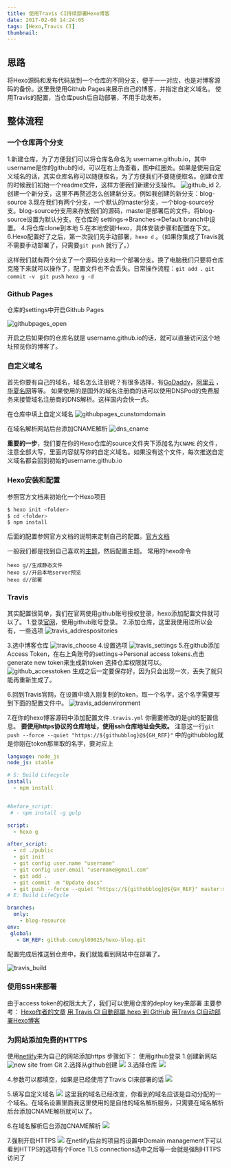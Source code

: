 ```yaml
---
title: 使用Travis CI持续部署Hexo博客
date: 2017-02-08 14:24:05
tags: [Hexo,Travis CI]
thumbnail:
---
```

## 思路

将Hexo源码和发布代码放到一个仓库的不同分支，便于一一对应，也是对博客源码的备份。这里我使用Github Pages来展示自己的博客，并指定自定义域名。
使用Travis的配置，当仓库push后自动部署，不用手动发布。

## 整体流程

### 一个仓库两个分支

 1.新建仓库，为了方便我们可以将仓库名命名为 username.github.io，其中username是你的github的id，可以在右上角查看，图中红圈处。如果是使用自定义域名的话，其实仓库名称可以随便取名，为了方便我们不要随便取名。创建仓库的时候我们初始一个readme文件，这样方便我们新建分支操作。
 ![github_id](https://raw.githubusercontent.com/gl09025/image_respository/master/2017%E5%B9%B47%E6%9C%8826%E6%97%A5/%E4%BD%BF%E7%94%A8Travis%20CI%E6%8C%81%E7%BB%AD%E9%83%A8%E7%BD%B2Hexo%E5%8D%9A%E5%AE%A2/github_id.png)
 2.创建一个新分支，这里不再赘述怎么创建新分支。例如我创建的新分支：blog-source
 3.现在我们有两个分支，一个默认的master分支，一个blog-source分支。blog-source分支用来存放我们的源码，master是部署后的文件。将blog-source设置为默认分支。在仓库的 settings->Branches->Default branch中设置。
 4.将仓库clone到本地
 5.在本地安装Hexo，具体安装步骤和配置在下文。
 6.Hexo配置好了之后，第一次我们先手动部署，`hexo d` 。（如果你集成了Travis就不需要手动部署了，只需要`git push` 就行了。）

这样我们就有两个分支了一个源码分支和一个部署分支。换了电脑我们只要将仓库克隆下来就可以操作了，配置文件也不会丢失。日常操作流程：`git add .`  `git commit -v` ` git push`  `hexo g -d`

### Github Pages

仓库的settings中开启Github Pages

![githubpages_open](https://raw.githubusercontent.com/gl09025/image_respository/master/2017%E5%B9%B47%E6%9C%8826%E6%97%A5/%E4%BD%BF%E7%94%A8Travis%20CI%E6%8C%81%E7%BB%AD%E9%83%A8%E7%BD%B2Hexo%E5%8D%9A%E5%AE%A2/githubpages_open.png)

开启之后如果你的仓库名就是 username.github.io的话，就可以直接访问这个地址预览你的博客了。

### 自定义域名

首先你要有自己的域名，域名怎么注册呢？有很多选择，有[GoDaddy](https://sg.godaddy.com/zh/)，[阿里云](https://wanwang.aliyun.com/) ，[华夏名网](http://www.sudu.cn/)等等。
如果使用的是国外的域名注册商的话可以使用DNSPod的免费服务来接管域名注册商的DNS解析。这样国内会快一点。

在仓库中填上自定义域名
![githubpages_cunstomdomain](https://raw.githubusercontent.com/gl09025/image_respository/master/2017%E5%B9%B47%E6%9C%8826%E6%97%A5/%E4%BD%BF%E7%94%A8Travis%20CI%E6%8C%81%E7%BB%AD%E9%83%A8%E7%BD%B2Hexo%E5%8D%9A%E5%AE%A2/githubpages_cunstomdomain.png)

在域名解析网站后台添加CNAME解析
![dns_cname](https://raw.githubusercontent.com/gl09025/image_respository/master/2017%E5%B9%B47%E6%9C%8826%E6%97%A5/%E4%BD%BF%E7%94%A8Travis%20CI%E6%8C%81%E7%BB%AD%E9%83%A8%E7%BD%B2Hexo%E5%8D%9A%E5%AE%A2/dns_cname.png)

**重要的一步**，我们要在你的Hexo仓库的source文件夹下添加名为`CNAME` 的文件，注意全部大写，里面内容就写你的自定义域名。如果没有这个文件，每次推送自定义域名都会回到初始的username.github.io

### Hexo安装和配置

参照官方文档来初始化一个Hexo项目

```bash
$ hexo init <folder>
$ cd <folder>
$ npm install
```
后面的配置参照官方文档的说明来定制自己的配置。[官方文档](https://hexo.io/zh-cn/docs/index.html)

一般我们都是找到自己喜欢的[主题](https://hexo.io/themes/)，然后配置主题。
常用的hexo命令
```
hexo g//生成静态文件
hexo s//开启本地server预览
hexo d//部署
```


### Travis

其实配置很简单，我们在官网使用github账号授权登录，hexo添加配置文件就可以了。
1.登录[官网](https://www.travis-ci.org/)，使用github账号登录。
2.添加仓库，这里我使用过所以会有，一些选项
![travis_addrespositories](https://raw.githubusercontent.com/gl09025/image_respository/master/2017%E5%B9%B47%E6%9C%8826%E6%97%A5/%E4%BD%BF%E7%94%A8Travis%20CI%E6%8C%81%E7%BB%AD%E9%83%A8%E7%BD%B2Hexo%E5%8D%9A%E5%AE%A2/travis_addrespositories.png)

3.选中博客仓库
![travis_choose](https://raw.githubusercontent.com/gl09025/image_respository/master/2017%E5%B9%B47%E6%9C%8826%E6%97%A5/%E4%BD%BF%E7%94%A8Travis%20CI%E6%8C%81%E7%BB%AD%E9%83%A8%E7%BD%B2Hexo%E5%8D%9A%E5%AE%A2/travis_choose.png)
4.设置选项
![travis_settings](https://raw.githubusercontent.com/gl09025/image_respository/master/2017%E5%B9%B47%E6%9C%8826%E6%97%A5/%E4%BD%BF%E7%94%A8Travis%20CI%E6%8C%81%E7%BB%AD%E9%83%A8%E7%BD%B2Hexo%E5%8D%9A%E5%AE%A2/travis_settings.png)
5.在github添加Access Token，在右上角账号的settings->Personal access tokens.点击generate new token来生成新token
选择仓库权限就可以。
![github_accesstoken](https://raw.githubusercontent.com/gl09025/image_respository/master/2017%E5%B9%B47%E6%9C%8826%E6%97%A5/%E4%BD%BF%E7%94%A8Travis%20CI%E6%8C%81%E7%BB%AD%E9%83%A8%E7%BD%B2Hexo%E5%8D%9A%E5%AE%A2/github_accesstoken.png)
生成之后一定要保存好，因为只会出现一次，丢失了就只能再重新生成了。

6.回到Travis官网，在设置中填入刚复制的token，取一个名字，这个名字需要写到下面的配置文件中。
![travis_addenvironment](https://raw.githubusercontent.com/gl09025/image_respository/master/2017%E5%B9%B47%E6%9C%8826%E6%97%A5/%E4%BD%BF%E7%94%A8Travis%20CI%E6%8C%81%E7%BB%AD%E9%83%A8%E7%BD%B2Hexo%E5%8D%9A%E5%AE%A2/travis_addenvironment.png)

7.在你的hexo博客源码中添加配置文件`.travis.yml`
你需要修改的是git的配置信息。
**要使用https协议的仓库地址，使用ssh仓库地址会失败。**
注意这一行`git push --force --quiet "https://${githubblog}@${GH_REF}"` 中的githubblog就是你刚在token那里取的名字，要对应上
```yaml
language: node_js
node_js: stable

# S: Build Lifecycle
install:
  - npm install


#before_script:
 # - npm install -g gulp

script:
  - hexo g

after_script:
  - cd ./public
  - git init
  - git config user.name "username"
  - git config user.email "username@gmail.com"
  - git add .
  - git commit -m "Update docs"
  - git push --force --quiet "https://${githubblog}@${GH_REF}" master:master
# E: Build LifeCycle

branches:
  only:
    - blog-resource
env:
 global:
   - GH_REF: github.com/gl09025/hexo-blog.git
```
配置完成后推送到仓库中，我们就能看到网站中在部署了。

![travis_build](https://raw.githubusercontent.com/gl09025/image_respository/master/2017%E5%B9%B47%E6%9C%8826%E6%97%A5/%E4%BD%BF%E7%94%A8Travis%20CI%E6%8C%81%E7%BB%AD%E9%83%A8%E7%BD%B2Hexo%E5%8D%9A%E5%AE%A2/travis_build.png)


### 使用SSH来部署
  由于access token的权限太大了，我们可以使用仓库的deploy key来部署
  主要参考：
  [Hexo作者的文章](https://zespia.tw/blog/2015/01/21/continuous-deployment-to-github-with-travis/)
  [用 Travis CI 自動部屬 hexo 到 GitHub](https://ssarcandy.tw/2016/07/29/hexo-auto-deploy/)
  [用Travis CI自动部署Hexo博客](https://www.karlzhou.com/2016/05/28/travis-ci-deploy-blog/)

### 为网站添加免费的HTTPS

使用[netlify](https://app.netlify.com/)来为自己的网站添加https
步骤如下：
使用github登录
1.创建新网站
![new site from Git](https://raw.githubusercontent.com/gl09025/image_respository/master/2017%E5%B9%B49%E6%9C%885%E6%97%A5/%E4%BD%BF%E7%94%A8Travis%20CI%E6%8C%81%E7%BB%AD%E9%83%A8%E7%BD%B2Hexo%E5%8D%9A%E5%AE%A2/newsitefromGit.png)
2.选择从github创建
![](https://raw.githubusercontent.com/gl09025/image_respository/master/2017%E5%B9%B49%E6%9C%885%E6%97%A5/%E4%BD%BF%E7%94%A8Travis%20CI%E6%8C%81%E7%BB%AD%E9%83%A8%E7%BD%B2Hexo%E5%8D%9A%E5%AE%A2/createANewSite.png)
3.选择仓库
![](https://raw.githubusercontent.com/gl09025/image_respository/master/2017%E5%B9%B49%E6%9C%885%E6%97%A5/%E4%BD%BF%E7%94%A8Travis%20CI%E6%8C%81%E7%BB%AD%E9%83%A8%E7%BD%B2Hexo%E5%8D%9A%E5%AE%A2/select-repository.png)

4.参数可以都填空，如果是已经使用了Travis CI来部署的话
![](https://raw.githubusercontent.com/gl09025/image_respository/master/2017%E5%B9%B49%E6%9C%885%E6%97%A5/%E4%BD%BF%E7%94%A8Travis%20CI%E6%8C%81%E7%BB%AD%E9%83%A8%E7%BD%B2Hexo%E5%8D%9A%E5%AE%A2/configure-site.png)

5.填写自定义域名
![](https://raw.githubusercontent.com/gl09025/image_respository/master/2017%E5%B9%B49%E6%9C%885%E6%97%A5/%E4%BD%BF%E7%94%A8Travis%20CI%E6%8C%81%E7%BB%AD%E9%83%A8%E7%BD%B2Hexo%E5%8D%9A%E5%AE%A2/domain-settings.png)
这里我的域名已经改变，你看到的域名应该是自动分配的一个域名。在域名设置里面我这里使用的是自他的域名解析服务，只需要在域名解析后台添加CNAME解析就可以了。


6.在域名解析后台添加CNAME解析
![](https://raw.githubusercontent.com/gl09025/image_respository/master/2017%E5%B9%B49%E6%9C%885%E6%97%A5/%E4%BD%BF%E7%94%A8Travis%20CI%E6%8C%81%E7%BB%AD%E9%83%A8%E7%BD%B2Hexo%E5%8D%9A%E5%AE%A2/cname.png)

7.强制开启HTTPS
![](https://raw.githubusercontent.com/gl09025/image_respository/master/2017%E5%B9%B49%E6%9C%885%E6%97%A5/%E4%BD%BF%E7%94%A8Travis%20CI%E6%8C%81%E7%BB%AD%E9%83%A8%E7%BD%B2Hexo%E5%8D%9A%E5%AE%A2/HTTPS.png)
在netlify后台的项目的设置中Domain management下可以看到HTTPS的选项有个Force TLS connections选中之后等一会就是强制HTTPS访问了

<div style="display: none">
<p>影藏的参考链接</p>
http://blog.csdn.net/woblog/article/details/51319364
http://www.jianshu.com/p/7cd484bd6dc1
https://levirve.github.io/2016/hexo-deploy-through-travisci/
https://www.zhihu.com/question/21193762
</div> 